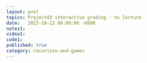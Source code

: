 ```yaml
---
layout: post
topics: Project03 interactive grading - no lecture
date:   2023-10-12 08:00:00 -0800
notes1: 
video1: 
code1: 
published: true
category: recursion-and-games
---
```

